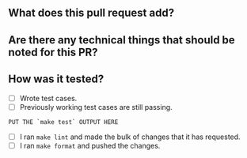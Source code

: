 <!-- Please make your title somewhere around 5 words. -->
<!-- Please do a squash merge in this repository so that we have a succinct commit history on the main branch. -->
## What does this pull request add?


## Are there any technical things that should be noted for this PR?


## How was it tested?
- [ ] Wrote test cases.
- [ ] Previously working test cases are still passing.

```
PUT THE `make test` OUTPUT HERE
```
- [ ] I ran `make lint` and made the bulk of changes that it has requested.
- [ ] I ran `make format` and pushed the changes.
